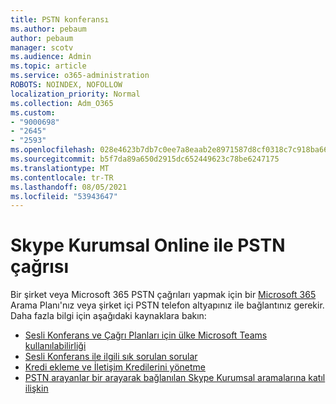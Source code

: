 ```yaml
---
title: PSTN konferansı
ms.author: pebaum
author: pebaum
manager: scotv
ms.audience: Admin
ms.topic: article
ms.service: o365-administration
ROBOTS: NOINDEX, NOFOLLOW
localization_priority: Normal
ms.collection: Adm_O365
ms.custom:
- "9000698"
- "2645"
- "2593"
ms.openlocfilehash: 028e4623b7db7c0ee7a8eaab2e8971587d8cf0318c7c918ba6621f0d57b116be
ms.sourcegitcommit: b5f7da89a650d2915dc652449623c78be6247175
ms.translationtype: MT
ms.contentlocale: tr-TR
ms.lasthandoff: 08/05/2021
ms.locfileid: "53943647"
---
```

# <a name="pstn-calling-with-skype-for-business-online"></a>Skype Kurumsal Online ile PSTN çağrısı

Bir şirket veya Microsoft 365 PSTN çağrıları yapmak için bir [Microsoft 365](https://docs.microsoft.com/microsoftteams/what-is-phone-system-in-office-365#more-about-calling-plans) Arama Planı'nız veya şirket içi PSTN telefon altyapınız ile bağlantınız gerekir. Daha fazla bilgi için aşağıdaki kaynaklara bakın: 

- [Sesli Konferans ve Çağrı Planları için ülke Microsoft Teams kullanılabilirliği](https://docs.microsoft.com/microsoftteams/country-and-region-availability-for-audio-conferencing-and-calling-plans/country-and-region-availability-for-audio-conferencing-and-calling-plans) 
- [Sesli Konferans ile ilgili sık sorulan sorular](https://docs.microsoft.com/microsoftteams/audio-conferencing-common-questions)
- [Kredi ekleme ve İletişim Kredilerini yönetme](https://docs.microsoft.com/microsoftteams/add-funds-and-manage-communications-credits)
- [PSTN arayanlar bir arayarak bağlanılan Skype Kurumsal aramalarına katıl ilişkin](https://docs.microsoft.com/SkypeForBusiness/troubleshoot/online-conferencing/pstn-callers-cant-join-dial-in-call)